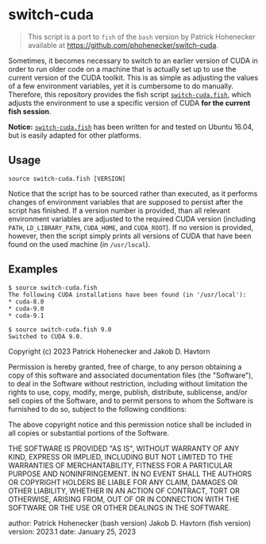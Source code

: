switch-cuda
===========

> This script is a port to `fish` of the `bash` version by Patrick Hohenecker available at https://github.com/phohenecker/switch-cuda.

Sometimes, it becomes necessary to switch to an earlier version of CUDA in order to run older code on a machine that is
actually set up to use the current version of the CUDA toolkit.
This is as simple as adjusting the values of a few environment variables, yet it is cumbersome to do manually.
Therefore, this repository provides the fish script [`switch-cuda.fish`](switch-cuda.fish), which adjusts the environment to
use a specific version of CUDA **for the current fish session**.

**Notice:** [`switch-cuda.fish`](switch-cuda.fish) has been written for and tested on Ubuntu 16.04, but is easily adapted
for other platforms.


Usage
-----

```
source switch-cuda.fish [VERSION]
```

Notice that the script has to be sourced rather than executed, as it performs changes of environment variables that are
supposed to persist after the script has finished.
If a version number is provided, than all relevant environment variables are adjusted to the required CUDA version
(including `PATH`, `LD_LIBRARY_PATH`, `CUDA_HOME`, and `CUDA_ROOT`).
If no version is provided, however, then the script simply prints all versions of CUDA that have been found on the used
machine (in `/usr/local`).


Examples
--------

```
$ source switch-cuda.fish 
The following CUDA installations have been found (in '/usr/local'):
* cuda-8.0
* cuda-9.0
* cuda-9.1
```

```
$ source switch-cuda.fish 9.0
Switched to CUDA 9.0.
```

Copyright (c) 2023 Patrick Hohenecker and Jakob D. Havtorn

Permission is hereby granted, free of charge, to any person obtaining a copy
of this software and associated documentation files (the "Software"), to deal
in the Software without restriction, including without limitation the rights
to use, copy, modify, merge, publish, distribute, sublicense, and/or sell
copies of the Software, and to permit persons to whom the Software is
furnished to do so, subject to the following conditions:

The above copyright notice and this permission notice shall be included in all
copies or substantial portions of the Software.

THE SOFTWARE IS PROVIDED "AS IS", WITHOUT WARRANTY OF ANY KIND, EXPRESS OR
IMPLIED, INCLUDING BUT NOT LIMITED TO THE WARRANTIES OF MERCHANTABILITY,
FITNESS FOR A PARTICULAR PURPOSE AND NONINFRINGEMENT. IN NO EVENT SHALL THE
AUTHORS OR COPYRIGHT HOLDERS BE LIABLE FOR ANY CLAIM, DAMAGES OR OTHER
LIABILITY, WHETHER IN AN ACTION OF CONTRACT, TORT OR OTHERWISE, ARISING FROM,
OUT OF OR IN CONNECTION WITH THE SOFTWARE OR THE USE OR OTHER DEALINGS IN THE
SOFTWARE.

author:   Patrick Hohenecker (bash version)
          Jakob D. Havtorn (fish version)
version:  2023.1
date:     January 25, 2023
